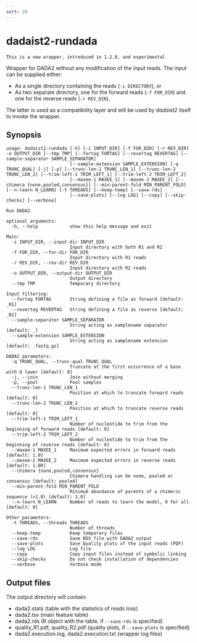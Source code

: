 ```yaml
---
sort: 20
---
```


# dadaist2-rundada

```note
This is a new wrapper, introduced in 1.2.0, and experimental
```

Wrapper for DADA2 without any modification of the input reads.
The input can be supplied either:

* As a single directory containing the reads (`-i DIRECTORY`), or
* As two separate directory, one for the forward reads (`-f FOR_DIR`) and one for the reverse reads (`-r REV_DIR`).

The latter is used as a compatibility layer and will be used by _dadaist2_ itself to invoke the wrapper.

## Synopsis

```text
usage: dadaist2-rundada [-h] [-i INPUT_DIR] [-f FOR_DIR] [-r REV_DIR] -o OUTPUT_DIR [--tmp TMP] [--fortag FORTAG] [--revertag REVERTAG] [--sample-separator SAMPLE_SEPARATOR]
                        [--sample-extension SAMPLE_EXTENSION] [-q TRUNC_QUAL] [-j] [-p] [--trunc-len-1 TRUNC_LEN_1] [--trunc-len-2 TRUNC_LEN_2] [--trim-left-1 TRIM_LEFT_1] [--trim-left-2 TRIM_LEFT_2]
                        [--maxee-1 MAXEE_1] [--maxee-2 MAXEE_2] [--chimera {none,pooled,consensus}] [--min-parent-fold MIN_PARENT_FOLD] [--n-learn N_LEARN] [-t THREADS] [--keep-temp] [--save-rds]
                        [--save-plots] [--log LOG] [--copy] [--skip-checks] [--verbose]

Run DADA2

optional arguments:
  -h, --help            show this help message and exit

Main:
  -i INPUT_DIR, --input-dir INPUT_DIR
                        Input directory with both R1 and R2
  -f FOR_DIR, --for-dir FOR_DIR
                        Input directory with R1 reads
  -r REV_DIR, --rev-dir REV_DIR
                        Input directory with R2 reads
  -o OUTPUT_DIR, --output-dir OUTPUT_DIR
                        Output directory
  --tmp TMP             Temporary directory

Input filtering:
  --fortag FORTAG       String defining a file as forward [default: _R1]
  --revertag REVERTAG   String defining a file as reverse [default: _R2]
  --sample-separator SAMPLE_SEPARATOR
                        String acting as samplename separator [default: _]
  --sample-extension SAMPLE_EXTENSION
                        String acting as samplename extension [default: .fastq.gz]

DADA2 parameters:
  -q TRUNC_QUAL, --trunc-qual TRUNC_QUAL
                        Truncate at the first occurrence of a base with Q lower [default: 8]
  -j, --join            Join without merging
  -p, --pool            Pool samples
  --trunc-len-1 TRUNC_LEN_1
                        Position at which to truncate forward reads [default: 0]
  --trunc-len-2 TRUNC_LEN_2
                        Position at which to truncate reverse reads [default: 0]
  --trim-left-1 TRIM_LEFT_1
                        Number of nucleotide to trim from the beginning of forward reads [default: 0]
  --trim-left-2 TRIM_LEFT_2
                        Number of nucleotide to trim from the beginning of reverse reads [default: 0]
  --maxee-1 MAXEE_1     Maximum expected errors in forward reads [default: 1.0]
  --maxee-2 MAXEE_2     Maximum expected errors in reverse reads [default: 1.00]
  --chimera {none,pooled,consensus}
                        Chimera handling can be none, pooled or consensus [default: pooled]
  --min-parent-fold MIN_PARENT_FOLD
                        Minimum abundance of parents of a chimeric sequence (>1.0) [default: 1.0]
  --n-learn N_LEARN     Number of reads to learn the model, 0 for all [default: 0]

Other parameters:
  -t THREADS, --threads THREADS
                        Number of threads
  --keep-temp           Keep temporary files
  --save-rds            Save RDS file with DADA2 output
  --save-plots          Save Quality plots of the input reads (PDF)
  --log LOG             Log file
  --copy                Copy input files instead of symbolic linking
  --skip-checks         Do not check installation of dependencies
  --verbose             Verbose mode
```

## Output files

The output directory will contain:

* dada2.stats (table with the statistics of reads loss)
* dada2.tsv (main feature table)
* dada2.rds (R object with the table. if `--save-rds` is specified)
* quality_R1.pdf, quality_R2.pdf (quality plots, if `--save-plots` is specified)
* dada2.execution.log, dada2.execution.txt (wrapper log files)

